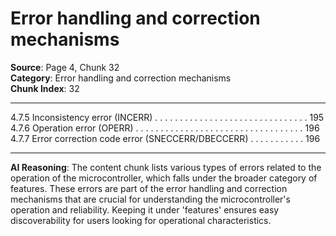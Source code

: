 # Error handling and correction mechanisms

**Source**: Page 4, Chunk 32  
**Category**: Error handling and correction mechanisms  
**Chunk Index**: 32

---

4.7.5 Inconsistency error (INCERR) . . . . . . . . . . . . . . . . . . . . . . . . . . . . . . . 195
4.7.6 Operation error (OPERR) . . . . . . . . . . . . . . . . . . . . . . . . . . . . . . . . . . 196
4.7.7 Error correction code error (SNECCERR/DBECCERR) . . . . . . . . . . . 196

---

**AI Reasoning**: The content chunk lists various types of errors related to the operation of the microcontroller, which falls under the broader category of features. These errors are part of the error handling and correction mechanisms that are crucial for understanding the microcontroller's operation and reliability. Keeping it under 'features' ensures easy discoverability for users looking for operational characteristics.
